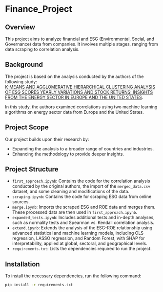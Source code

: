 # Finance_Project  

## Overview  

This project aims to analyze financial and ESG (Environmental, Social, and Governance) data from companies. It involves multiple stages, ranging from data scraping to correlation analysis.  

## Background  

The project is based on the analysis conducted by the authors of the following study:  
[K-MEANS AND AGGLOMERATIVE HIERARCHICAL CLUSTERING ANALYSIS OF ESG SCORES YEARLY VARIATIONS AND STOCK RETURNS: INSIGHTS FROM THE ENERGY SECTOR IN EUROPE AND THE UNITED STATES](https://www.researchgate.net/publication/374285566_K-MEANS_AND_AGGLOMERATIVE_HIERARCHICAL_CLUSTERING_ANALYSIS_OF_ESG_SCORES_YEARLY_VARIATIONS_AND_STOCK_RETURNS_INSIGHTS_FROM_THE_ENERGY_SECTOR_IN_EUROPE_AND_THE_UNITED_STATES).  

In this study, the authors examined correlations using two machine learning algorithms on energy sector data from Europe and the United States.  

## Project Scope  

Our project builds upon their research by:  
- Expanding the analysis to a broader range of countries and industries.  
- Enhancing the methodology to provide deeper insights.  

## Project Structure  

- `first_approach.ipynb`: Contains the code for the correlation analysis conducted by the original authors, the import of the `merged_data.csv` dataset, and some cleaning and modifications of the data.  
- `scraping.ipynb`: Contains the code for scraping ESG data from online sources.  
- `merge.ipynb`: Imports the scraped ESG and ROE data and merges them. These processed data are then used in `first_approach.ipynb`.  
- `expanded_tests.ipynb`: Includes additional tests and in-depth analyses, such as normality tests and Spearman vs. Kendall correlation analysis.  
- `extend.ipynb`: Extends the analysis of the ESG-ROE relationship using advanced statistical and machine learning models, including OLS regression, LASSO regression, and Random Forest, with SHAP for interpretability, applied at global, sectoral, and geographical levels.
- `requirements.txt`: Lists the dependencies required to run the project.  

## Installation  

To install the necessary dependencies, run the following command:  

```sh
pip install -r requirements.txt
